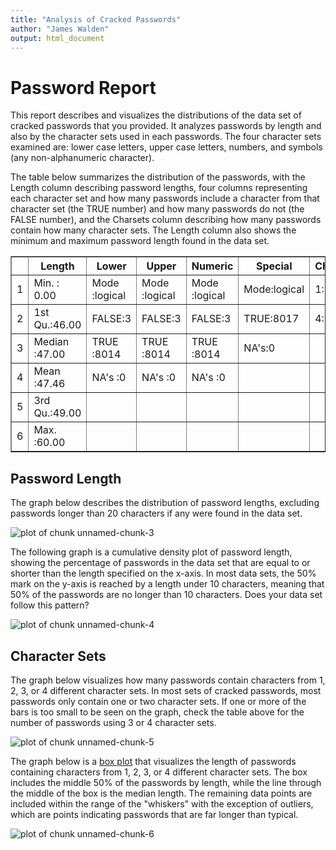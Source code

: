 ```yaml
---
title: "Analysis of Cracked Passwords"
author: "James Walden"
output: html_document
---
```




# Password Report

This report describes and visualizes the distributions of the data set of cracked passwords that you provided.  It analyzes passwords by length and also by the character sets used in each passwords.  The four character sets examined are: lower case letters, upper case letters, numbers, and symbols (any non-alphanumeric character).

The table below summarizes the distribution of the passwords, with the Length column describing password lengths, four columns representing each character set and how many passwords include a character from that character set (the TRUE number) and how many passwords do not (the FALSE number), and the Charsets column describing how many passwords contain how many character sets.  The Length column also shows the minimum and maximum password length found in the data set.
<table border=1>
<tr> <th>  </th> <th>     Length </th> <th>   Lower </th> <th>   Upper </th> <th>  Numeric </th> <th> Special </th> <th> Charsets </th>  </tr>
  <tr> <td align="right"> 1 </td> <td> Min.   : 0.00   </td> <td> Mode :logical   </td> <td> Mode :logical   </td> <td> Mode :logical   </td> <td> Mode:logical   </td> <td> 1:   3   </td> </tr>
  <tr> <td align="right"> 2 </td> <td> 1st Qu.:46.00   </td> <td> FALSE:3         </td> <td> FALSE:3         </td> <td> FALSE:3         </td> <td> TRUE:8017      </td> <td> 4:8014   </td> </tr>
  <tr> <td align="right"> 3 </td> <td> Median :47.00   </td> <td> TRUE :8014      </td> <td> TRUE :8014      </td> <td> TRUE :8014      </td> <td> NA's:0         </td> <td>  </td> </tr>
  <tr> <td align="right"> 4 </td> <td> Mean   :47.46   </td> <td> NA's :0         </td> <td> NA's :0         </td> <td> NA's :0         </td> <td>  </td> <td>  </td> </tr>
  <tr> <td align="right"> 5 </td> <td> 3rd Qu.:49.00   </td> <td>  </td> <td>  </td> <td>  </td> <td>  </td> <td>  </td> </tr>
  <tr> <td align="right"> 6 </td> <td> Max.   :60.00   </td> <td>  </td> <td>  </td> <td>  </td> <td>  </td> <td>  </td> </tr>
   </table>

## Password Length

The graph below describes the distribution of password lengths, excluding passwords longer than 20 characters if any were found in the data set.

![plot of chunk unnamed-chunk-3](figure/unnamed-chunk-3-1.png) 

The following graph is a cumulative density plot of password length, showing the percentage of passwords in the data set that are equal to or shorter than the length specified on the x-axis.  In most data sets, the 50% mark on the y-axis is reached by a length under 10 characters, meaning that 50% of the passwords are no longer than 10 characters.  Does your data set follow this pattern?  

![plot of chunk unnamed-chunk-4](figure/unnamed-chunk-4-1.png) 

## Character Sets

The graph below visualizes how many passwords contain characters from 1, 2, 3, or 4 different character sets.  In most sets of cracked passwords, most passwords only contain one or two character sets.  If one or more of the bars is too small to be seen on the graph, check the table above for the number of passwords using 3 or 4 character sets.

![plot of chunk unnamed-chunk-5](figure/unnamed-chunk-5-1.png) 

The graph below is a [box plot](https://en.wikipedia.org/wiki/Box_plot) that visualizes the length of passwords containing characters from 1, 2, 3, or 4 different character sets.  The box includes the middle 50% of the passwords by length, while the line through the middle of the box is the median length.  The remaining data points are included within the range of the "whiskers" with the exception of outliers, which are points indicating passwords that are far longer than typical.

![plot of chunk unnamed-chunk-6](figure/unnamed-chunk-6-1.png) 
